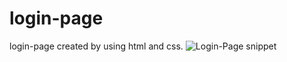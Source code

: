 # login-page
login-page created by using html and css.
![Login-Page snippet](https://github.com/Anjaliiiii123/login-page/assets/112312534/14cab071-6368-47ce-a367-5b93854f8422)
